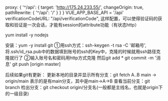 proxy: {
  '^/api': {
    target: 'http://175.24.233.55/',
    changeOrigin: true,
    pathRewrite: {
      '^/api': '/'
    }
  }
}
VUE_APP_BASE_API = '/api'
verificationCodeURL: "/api/verificationCode",
这样配置，可以使得验证码的获取和验证是一次会话，才能有session的attribute功能（有状态http）


yum install -y nodejs


安装：yum -y install git
①用ssh方式：ssh-keygen -t rsa -C '邮箱号',
将.ssh/id_rsa.pub中的数据填到账号的ssh的Key中，克隆的时候就用ssh路径克隆就行了
②输入账号名和密码用http方式克隆
然后git add *
git commit -m '消息'
git push [origin master]

后续如果git有更新：
更新本地的目录并显示所有分支：git fetch
 A..B  main       -> origin/main
 表示的是有main分支，其中是main->A->B
查看当前分支：git branch
检出分支：git checkout origin/分支名(一般都是主线名，也就是origin下的一级目录)